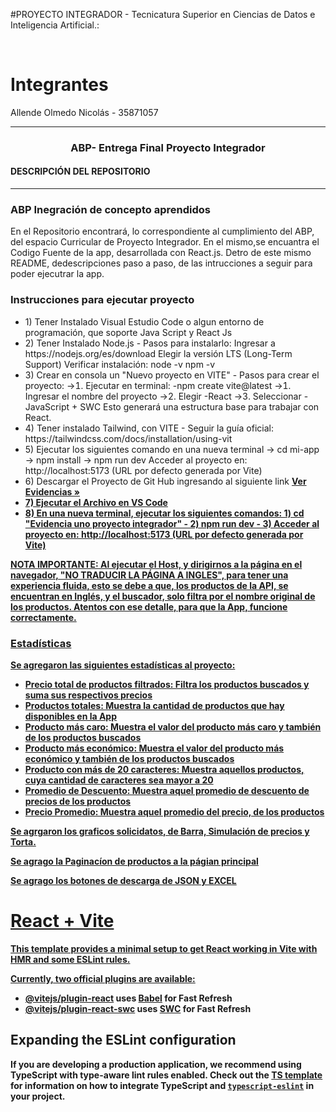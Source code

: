 #PROYECTO INTEGRADOR - Tecnicatura Superior en Ciencias de Datos e Inteligencia Artificial.: 

 <br />
    
# Integrantes

Allende Olmedo Nicolás - 35871057

<hr />

<h3 align="center">ABP- Entrega Final Proyecto Integrador</h3>

<h4><strong>DESCRIPCIÓN DEL REPOSITORIO</strong></h4>
<hr/>
<h3><strong> ABP Inegración de concepto aprendidos</strong></h3>

<p> En el Repositorio encontrará, lo correspondiente al cumplimiento del ABP, del espacio Curricular de Proyecto Integrador. En el mismo,se encuantra el Codigo Fuente de la app, desarrollada con React.js. Detro de este mismo README, dedescripciones paso a paso, de las intrucciones a seguir para poder ejecutrar la app.</p>

<h3>Instrucciones para ejecutar proyecto</h3>

<ul>
  <li> 1) Tener Instalado Visual Estudio Code o algun entorno de programación, que soporte Java Script y React Js</li>
  <li> 2) Tener Instalado Node.js - Pasos para instalarlo:
 Ingresar a 
https://nodejs.org/es/download
 Elegir la versión LTS Long-Term Support)
 Verificar instalación:
 node -v
 npm -v </li> 
  <li> 3) Crear en consola un "Nuevo proyecto en VITE" -  Pasos para crear el proyecto:
 -> Ejecutar en terminal:
 -npm create vite@latest
 -> Ingresar el nombre del proyecto
 -> Elegir 
-React
 -> Seleccionar 
-JavaScript  SWC
 Esto generará una estructura base para trabajar con React. </li>
  <li> 4) Tener instalado Tailwind, con VITE -  Seguir la guía oficial: 
https://tailwindcss.com/docs/installation/using-vit </li>
  <li> 5) Ejecutar los siguientes comando en una nueva terminal 
  -> cd mi-app 
 -> npm install
 -> npm run dev
 Acceder al proyecto en:
 http://localhost:5173 (URL por defecto generada por Vite) </li>
  <li> 6) Descargar el Proyecto de Git Hub ingresando al siguiente link <a href="https://github.com/AllendeNicolas/Proyecto-Integrador-ISPC-2025/tree/main/Evidencias"><strong>Ver Evidencias »</strong</a> </li>
  <li> 7) Ejecutar el Archivo en VS Code</li>
  <li> 8) En una nueva terminal, ejecutar los siguientes comandos: 1) cd "Evidencia uno proyecto integrador" - 2) npm run dev - 3) Acceder al proyecto en:
 http://localhost:5173 (URL por defecto generada por Vite) </li>
</ul>

<p><strong>NOTA IMPORTANTE: Al ejecutar el Host, y dirigirnos a la página en el navegador, "NO TRADUCIR LA PÁGINA A INGLES", para tener una experiencia fluida, esto se debe a que, los productos de la API, se encuentran en Inglés, y el buscador, solo filtra por el nombre original de los productos. Atentos con ese detalle, para que la App, funcione correctamente.</strong></p>

<h3>Estadísticas</h3>

<p>Se agregaron las siguientes estadísticas al proyecto: 
<ul>
 <li>Precio total de productos filtrados: Filtra los productos buscados y suma sus respectivos precios</li>
 <li>Productos totales: Muestra la cantidad de productos que hay disponibles en la App</li> 
 <li>Producto más caro: Muestra el valor del producto más caro y también de los productos buscados</li>
 <li>Producto más económico: Muestra el valor del producto más económico y también de los productos buscados</li>
 <li>Producto con más de 20 caracteres: Muestra aquellos productos, cuya cantidad de caracteres sea mayor a 20</li>
  <li>Promedio de Descuento: Muestra aquel promedio de descuento de precios de los productos</li>
  <li>Precio Promedio: Muestra aquel promedio del precio, de los productos</li>
</ul></p>

<p>Se agrgaron los graficos solicidatos, de Barra, Simulación de precios y Torta.</p>

<p>Se agrago la Paginacíon de productos a la págian principal</p>

<p>Se agrago los botones de descarga de JSON y EXCEL</p>






# React + Vite

This template provides a minimal setup to get React working in Vite with HMR and some ESLint rules.

Currently, two official plugins are available:

- [@vitejs/plugin-react](https://github.com/vitejs/vite-plugin-react/blob/main/packages/plugin-react) uses [Babel](https://babeljs.io/) for Fast Refresh
- [@vitejs/plugin-react-swc](https://github.com/vitejs/vite-plugin-react/blob/main/packages/plugin-react-swc) uses [SWC](https://swc.rs/) for Fast Refresh

## Expanding the ESLint configuration

If you are developing a production application, we recommend using TypeScript with type-aware lint rules enabled. Check out the [TS template](https://github.com/vitejs/vite/tree/main/packages/create-vite/template-react-ts) for information on how to integrate TypeScript and [`typescript-eslint`](https://typescript-eslint.io) in your project.
